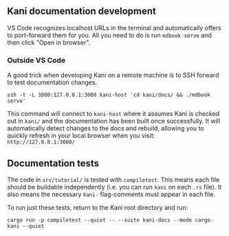 ## Kani documentation development

VS Code recognizes localhost URLs in the terminal and automatically offers to port-forward them for you.
All you need to do is run `mdbook serve` and then click "Open in browser".

### Outside VS Code

A good trick when developing Kani on a remote machine is to SSH forward to test documentation changes.

```
ssh -t -L 3000:127.0.0.1:3000 kani-host 'cd kani/docs/ && ./mdbook serve'
```

This command will connect to `kani-host` where it assumes Kani is checked out in `kani/` and the documentation has been built once successfully.
It will automatically detect changes to the docs and rebuild, allowing you to quickly refresh in your local browser when you visit: `http://127.0.0.1:3000/`

## Documentation tests

The code in `src/tutorial/` is tested with `compiletest`.
This means each file should be buildable independently (i.e. you can run `kani` on each `.rs` file).
It also means the necessary `kani-` flag-comments must appear in each file.

To run just these tests, return to the Kani root directory and run:

```
cargo run -p compiletest --quiet -- --suite kani-docs --mode cargo-kani --quiet
```
